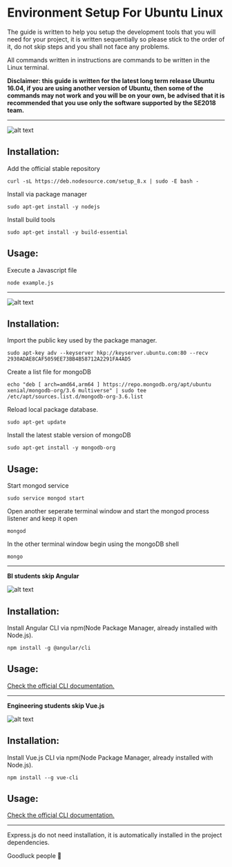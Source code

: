 # Environment Setup For Ubuntu Linux

The guide is written to help you setup the development tools that you will need for your project, it is written sequentially so please stick to the order of it, do not skip steps and you shall not face any problems.

All commands written in instructions are commands to be written in the Linux terminal.

**Disclaimer: this guide is written for the latest long term release Ubuntu 16.04, if you are using another version of Ubuntu, then some of the commands may not work and you will be on your own, be advised that it is recommended that you use only the software supported by the SE2018 team.**

---

![alt text](https://nodejs.org/static/images/logos/nodejs-new-pantone-black.png "Node.js")

## Installation:


Add the official stable repository

```
curl -sL https://deb.nodesource.com/setup_8.x | sudo -E bash -
```

Install via package manager

```
sudo apt-get install -y nodejs
```

Install build tools

```
sudo apt-get install -y build-essential
```

## Usage:

Execute a Javascript file

```
node example.js
```

---

![alt text](https://webassets.mongodb.com/_com_assets/cms/mongodb-logo-rgb-j6w271g1xn.jpg "mongoDB")

## Installation:


Import the public key used by the package manager.

```
sudo apt-key adv --keyserver hkp://keyserver.ubuntu.com:80 --recv 2930ADAE8CAF5059EE73BB4B58712A2291FA4AD5
```

Create a list file for mongoDB

```
echo "deb [ arch=amd64,arm64 ] https://repo.mongodb.org/apt/ubuntu xenial/mongodb-org/3.6 multiverse" | sudo tee /etc/apt/sources.list.d/mongodb-org-3.6.list
```

Reload local package database.


```
sudo apt-get update
```

Install the latest stable version of mongoDB

```
sudo apt-get install -y mongodb-org
```

## Usage:

Start mongod service

```
sudo service mongod start
```

Open another seperate terminal window and start the mongod process listener and keep it open

```
mongod
```

In the other terminal window begin using the mongoDB shell

```
mongo
```

---

**BI students skip Angular**

![alt text](https://cdn.worldvectorlogo.com/logos/angular-3.svg "Angular")

## Installation:

Install Angular CLI via npm(Node Package Manager, already installed with Node.js).

```
npm install -g @angular/cli
```

## Usage:


[Check the official CLI documentation.](https://github.com/angular/angular-cli/wiki)

---

**Engineering students skip Vue.js**

![alt text](https://ih0.redbubble.net/image.324410142.0465/flat,800x800,075,f.u4.jpg)

## Installation:


Install Vue.js CLI via npm(Node Package Manager, already installed with Node.js).

```
npm install --g vue-cli
```

## Usage:


[Check the official CLI documentation.](https://vuejs.org/v2/guide/installation.html)

---

Express.js do not need installation, it is automatically installed in the project dependencies.

Goodluck people :metal:
